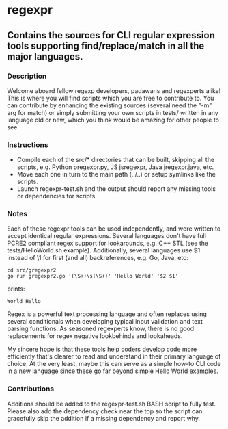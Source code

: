 # regexpr

## Contains the sources for CLI regular expression tools supporting find/replace/match in all the major languages.

### Description

Welcome aboard fellow regexp developers, padawans and regexperts alike! This is where you will find scripts which you are free to contribute to.
You can contribute by enhancing the existing sources (several need the "-m" arg for match) or simply submitting your own scripts in tests/ written in any language old or new, which you think would be amazing for other people to see.

### Instructions

- Compile each of the src/* directories that can be built, skipping all the scripts, e.g. Python pregexpr.py, JS jsregexpr, Java jregexpr.java, etc.
- Move each one in turn to the main path (../..) or setup symlinks like the scripts.
- Launch regexpr-test.sh and the output should report any missing tools or dependencies for scripts.

### Notes

Each of these regexpr tools can be used independently, and were written to accept identical regular expressions.
Several languages don't have full PCRE2 compliant regex support for lookarounds, e.g. C++ STL (see the tests/HelloWorld.sh example).
Additionally, several languages use $1 instead of \1 for first (and all) backreferences, e.g. Go, Java, etc:
```
cd src/gregexpr2
go run gregexpr2.go '(\S+)\s(\S+)' 'Hello World' '$2 $1'
```
prints:
```
World Hello
```

Regex is a powerful text processing language and often replaces using several conditionals when developing typical input validation and text parsing functions.
As seasoned regexperts know, there is no good replacements for regex negative lookbehinds and lookaheads.

My sincere hope is that these tools help coders develop code more efficiently that's clearer to read and understand in their primary language of choice.
At the very least, maybe this can serve as a simple how-to CLI code in a new language since these go far beyond simple Hello World examples.

### Contributions

Additions should be added to the regexpr-test.sh BASH script to fully test.
Please also add the dependency check near the top so the script can gracefully skip the addition if a missing dependency and report why.
